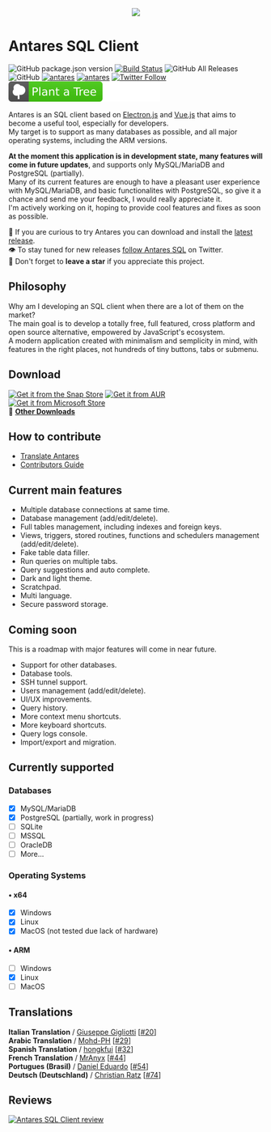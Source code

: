 <p align="center">
    <img width="800" src="https://raw.githubusercontent.com/Fabio286/antares/master/docs/gh-logo.png">
</p>

# Antares SQL Client

![GitHub package.json version](https://img.shields.io/github/package-json/v/fabio286/antares) [![Build Status](https://img.shields.io/endpoint.svg?url=https%3A%2F%2Factions-badge.atrox.dev%2Ffabio286%2Fantares%2Fbadge&style=flat)](https://actions-badge.atrox.dev/fabio286/antares/goto) ![GitHub All Releases](https://img.shields.io/github/downloads/fabio286/antares/total) ![GitHub](https://img.shields.io/github/license/fabio286/antares) [![antares](https://snapcraft.io/antares/badge.svg)](https://snapcraft.io/antares) [![antares](https://snapcraft.io/antares/trending.svg?name=0)](https://snapcraft.io/antares) [![Twitter Follow](https://img.shields.io/twitter/follow/AntaresSQL?style=social)](https://twitter.com/AntaresSQL) [![Plant a Tree](https://raw.githubusercontent.com/Fabio286/treedom-badge/master/svg/plant-a-tree.svg)](https://www.treedom.net/en/user/fabio-di-stasio/event/antares-for-the-planet)

Antares is an SQL client based on [Electron.js](https://github.com/electron/electron) and [Vue.js](https://github.com/vuejs/vue) that aims to become a useful tool, especially for developers.  
My target is to support as many databases as possible, and all major operating systems, including the ARM versions.  

**At the moment this application is in development state, many features will come in future updates**, and supports only MySQL/MariaDB and PostgreSQL (partially).  
Many of its current features are enough to have a pleasant user experience with MySQL/MariaDB, and basic functionalites with PostgreSQL, so give it a chance and send me your feedback, I would really appreciate it.  
I'm actively working on it, hoping to provide cool features and fixes as soon as possible.

🔗 If you are curious to try Antares you can download and install the [latest release](https://github.com/Fabio286/antares/releases/latest).  
👁 To stay tuned for new releases [follow Antares SQL](https://twitter.com/AntaresSQL) on Twitter.  
🌟 Don't forget to **leave a star** if you appreciate this project.

## Philosophy

Why am I developing an SQL client when there are a lot of them on the market?  
The main goal is to develop a totally free, full featured, cross platform and open source alternative, empowered by JavaScript's ecosystem.  
A modern application created with minimalism and semplicity in mind, with features in the right places, not hundreds of tiny buttons, tabs or submenu.  

## Download

[![Get it from the Snap Store](https://snapcraft.io/static/images/badges/en/snap-store-black.svg)](https://snapcraft.io/antares) [![Get it from AUR](https://raw.githubusercontent.com/Fabio286/antares/3e00c4bae6e036300c752c1a40c5a038fea9c169/docs/aur-badge.svg)](https://aur.archlinux.org/packages/antares-sql/) [![Get it from Microsoft Store](https://raw.githubusercontent.com/Fabio286/antares/gh-pages/src/assets/ms-store.png)](https://www.microsoft.com/p/antares-sql-client/9nhtb9sq51r1?cid=storebadge&ocid=badge&rtc=1&activetab=pivot:overviewtab)  
🚀 **[Other Downloads](https://github.com/Fabio286/antares/releases/latest)**

## How to contribute

- [Translate Antares](https://github.com/Fabio286/antares/wiki/Translate-Antares)
- [Contributors Guide](https://github.com/Fabio286/antares/wiki/Contributors-Guide)

## Current main features

- Multiple database connections at same time.
- Database management (add/edit/delete).
- Full tables management, including indexes and foreign keys.
- Views, triggers, stored routines, functions and schedulers management (add/edit/delete).
- Fake table data filler.
- Run queries on multiple tabs.
- Query suggestions and auto complete.
- Dark and light theme.
- Scratchpad.
- Multi language.
- Secure password storage.

## Coming soon

This is a roadmap with major features will come in near future.

- Support for other databases.
- Database tools.
- SSH tunnel support.
- Users management (add/edit/delete).
- UI/UX improvements.
- Query history.
- More context menu shortcuts.
- More keyboard shortcuts.
- Query logs console.
- Import/export and migration.

## Currently supported

### Databases

- [x] MySQL/MariaDB
- [x] PostgreSQL (partially, work in progress)
- [ ] SQLite
- [ ] MSSQL
- [ ] OracleDB
- [ ] More...

### Operating Systems

#### • x64

- [x] Windows
- [x] Linux
- [x] MacOS (not tested due lack of hardware)

#### • ARM

- [ ] Windows
- [x] Linux
- [ ] MacOS

## Translations

**Italian Translation** / [Giuseppe Gigliotti](https://github.com/ReverbOD) [[#20](https://github.com/Fabio286/antares/pull/20)]  
**Arabic Translation** / [Mohd-PH](https://github.com/Mohd-PH) [[#29](https://github.com/Fabio286/antares/pull/29)]  
**Spanish Translation** / [hongkfui](https://github.com/hongkfui) [[#32](https://github.com/Fabio286/antares/pull/32)]  
**French Translation** / [MrAnyx](https://github.com/MrAnyx) [[#44](https://github.com/Fabio286/antares/pull/44)]  
**Portugues (Brasil)** / [Daniel Eduardo](https://github.com/daeleduardo) [[#54](https://github.com/Fabio286/antares/pull/54)]  
**Deutsch (Deutschland)** / [Christian Ratz](https://github.com/digitalgopnik) [[#74](https://github.com/Fabio286/antares/pull/74)]

## Reviews

<a target="_blank" href="https://www.softx64.com/windows/antares-sql-client.html" title="Antares SQL Client review"><img src="https://www.softx64.com/softx64-review.png" alt="Antares SQL Client review" /></a>
